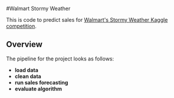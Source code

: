 #Walmart Stormy Weather

This is code to predict sales for [Walmart's Stormy Weather Kaggle competition](https://www.kaggle.com/c/walmart-recruiting-sales-in-stormy-weather).

## Overview
The pipeline for the project looks as follows:

- **load data**
- **clean data**
- **run sales forecasting**
- **evaluate algorithm**
